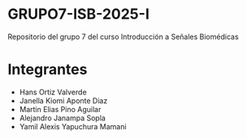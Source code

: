 # GRUPO7-ISB-2025-I
Repositorio del grupo 7 del curso Introducción a Señales Biomédicas

# Integrantes
- Hans Ortiz Valverde
- Janella Kiomi Aponte Diaz
- Martin Elias Pino Aguilar
- Alejandro Janampa Sopla
- Yamil Alexis Yapuchura Mamani
